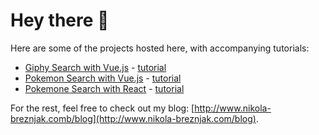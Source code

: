# Hey there 👋

Here are some of the projects hosted here, with accompanying tutorials:

- [Giphy Search with Vue.js](giphy-search/) - [tutorial](https://nikola-breznjak.com/blog/javascript/getting-started-vue-js-3-building-giphy-search-application/?_gl=1*46eqji*_ga*MTQxOTk5OTM5Ni4xNzA4Nzc4NzYw*_ga_LPMZC3ELVX*MTcxNTQyNDk4MC4yMC4wLjE3MTU0MjQ5ODAuMC4wLjA.)
- [Pokemon Search with Vue.js](pokemon-search) - [tutorial](https://nikola-breznjak.com/blog/javascript/getting-started-with-vue-js-3-by-building-a-pokemon-search-application/)
- [Pokemone Search with React](pokemon-search-react) - [tutorial]()

For the rest, feel free to check out my blog: [http://www.nikola-breznjak.comb/blog](http://www.nikola-breznjak.com/blog).